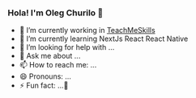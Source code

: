 ### Hola! I'm Oleg Churilo 👋





- 🔭 I’m currently working in [TeachMeSkills](https://teachmeskills.by/)
- 🌱 I’m currently learning NextJs React React Native
- 🤔 I’m looking for help with ...
- 💬 Ask me about ...
- 📫 How to reach me: ...
- 😄 Pronouns: ...
- ⚡ Fun fact: ...🐒

